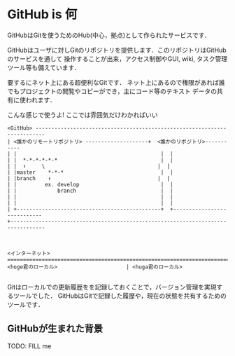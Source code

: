 # GitHub is 何

GitHubはGitを使うためのHub(中心，拠点)として作られたサービスです．

GitHubはユーザに対しGitのリポジトリを提供します．このリポジトリはGitHubのサービスを通して
操作することが出来，アクセス制御やGUI, wiki, タスク管理ツール等も備えています．

要するにネット上にある超便利なGitです．
ネット上にあるので権限があれば誰でもプロジェクトの閲覧やコピーができ，主にコード等のテキスト
データの共有に使われます．

こんな感じで使うよ!
ここでは雰囲気だけわかればいい

```
<GitHub> -------------------------------------------------------------------------
| <誰かのリモートリポジトリ> --------------------+  <誰かのリポジトリ>-----------
| |                                              |  |
| |  *-*-*-*-*-*                                 |  |
| |  ↑     \                                    |  |
| |master    *-*-*                               |  |
| |branch    ↑                                  |  |
| |         ex. develop                          |  |
| |             branch                           |  |
| |                                              |  |
| |                                              |  |
| +----------------------------------------------+  +----------------------------
+---------------------------------------------------------------------------------



<インターネット>
===================================================================================
<hoge君のローカル>                      | <huga君のローカル>


```

Gitはローカルでの更新履歴をを記録しておくことで，バージョン管理を実現するツールでした．
GitHubはGitで記録した履歴や，現在の状態を共有するためのツールです．

## GitHubが生まれた背景

TODO: FILL me

